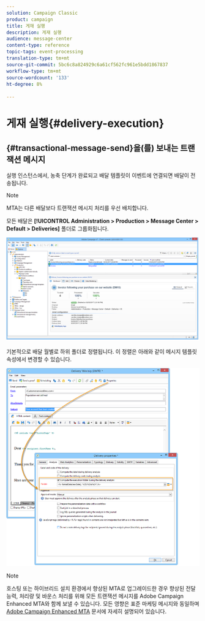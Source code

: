 ```yaml
---
solution: Campaign Classic
product: campaign
title: 게재 실행
description: 게재 실행
audience: message-center
content-type: reference
topic-tags: event-processing
translation-type: tm+mt
source-git-commit: 5bc6c8a824929c6a61cf562fc961e5bdd1867837
workflow-type: tm+mt
source-wordcount: '133'
ht-degree: 8%

---
```



# 게재 실행{#delivery-execution}

## {#transactional-message-send}을(를) 보내는 트랜잭션 메시지

실행 인스턴스에서, 농축 단계가 완료되고 배달 템플릿이 이벤트에 연결되면 배달이 전송됩니다.

>[!NOTE]
>
>MTA는 다른 배달보다 트랜잭션 메시지 처리를 우선 배치합니다.

모든 배달은 **[!UICONTROL Administration > Production > Message Center > Default > Deliveries]** 폴더로 그룹화됩니다.

![](assets/messagecenter_deliveries_execinstances_001.png)

기본적으로 배달 월별로 하위 폴더로 정렬됩니다. 이 정렬은 아래와 같이 메시지 템플릿 속성에서 변경할 수 있습니다.

![](assets/messagecenter_deliveries_properties_001.png)

>[!NOTE]
>
>호스팅 또는 하이브리드 설치 환경에서 향상된 MTA로 업그레이드한 경우 향상된 전달 능력, 처리량 및 바운스 처리를 위해 모든 트랜잭션 메시지를 Adobe Campaign Enhanced MTA와 함께 보낼 수 있습니다. 모든 영향은 표준 마케팅 메시지와 동일하며 [Adobe Campaign Enhanced MTA](https://helpx.adobe.com/kr/campaign/kb/acc-campaign-enhanced-mta.html) 문서에 자세히 설명되어 있습니다.

<!--## Transactional message monitoring {#transactional-message-monitoring}

To monitor your transactional messages, check the delivery logs. Accessing the delivery logs is presented in [this section](../../delivery/using/monitoring-a-delivery.md#delivery-logs-and-history).

The transactional deliveries sent from the execution instance are synchronized back to the control instance as follows.

Let's take a [delivery template](../../message-center/using/introduction.md) labelled *Template_1*.

1. An event corresponding to *Template_1* is received on the execution instance.
1. The **Processing real time events** (rtEventsProcessing) workflow processes the event and searches for an existing delivery for the current month.

    >[!NOTE]
    >
    >If not found, a new delivery is created and the event is assigned to the new delivery.

1. The transactional email is sent and the delivery status changes to **[!UICONTROL Sent]**.
1. The **Message Center execution instance** (mcSync_mcExec) workflow retrieves the delivery logs from the execution instance and updates the delivery logs on the control instance.
1. The control instance searches for an existing delivery for week 40 (2020-09-28_Template_1).

    >[!NOTE]
    >
    >If not found, a new delivery is created.

1. The week after, an inbound bounce is received for the event.
1. The status of the event changes to **[!UICONTROL Delivery failed]**.
1. The **Message Center execution instance** (mcSync_mcExec) workflow retrieves the delivery logs from the execution instance and searches for a delivery for week 41 (2020-10-05_Template_1) to update the delivery logs. The delivery logs are then linked to a new delivery for the current week.

To summarize, the deliveries weekly accumulate the events based on the latest event update, and not on the event creation date.

Therefore, when extracting transactional messaging delivery logs from the control instance, the delivery ID associated with each delivery log ID changes every week.-->